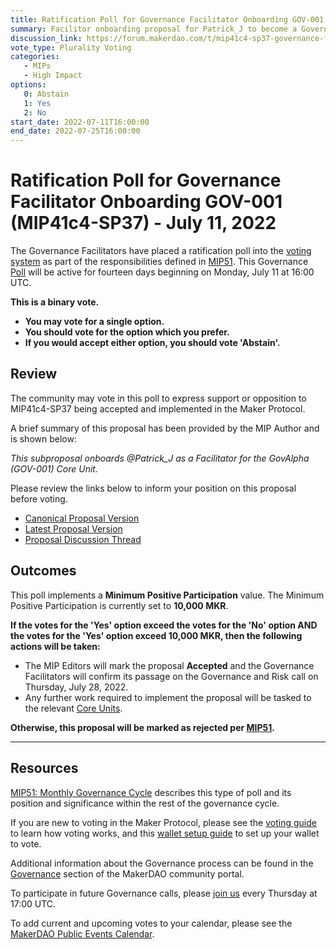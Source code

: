```yaml
---
title: Ratification Poll for Governance Facilitator Onboarding GOV-001 (MIP41c4-SP37) - July 11, 2022
summary: Facilitor onboarding proposal for Patrick_J to become a Governance Facilitator for GovAlpha. 
discussion_link: https://forum.makerdao.com/t/mip41c4-sp37-governance-facilitator-onboarding-gov-001/15284
vote_type: Plurality Voting
categories:
   - MIPs
   - High Impact
options:
   0: Abstain
   1: Yes
   2: No
start_date: 2022-07-11T16:00:00
end_date: 2022-07-25T16:00:00
---
```

# Ratification Poll for Governance Facilitator Onboarding GOV-001 (MIP41c4-SP37) - July 11, 2022

The Governance Facilitators have placed a ratification poll into the [voting system](https://vote.makerdao.com/polling) as part of the responsibilities defined in [MIP51](https://mips.makerdao.com/mips/details/MIP51). This Governance [Poll](https://community-development.makerdao.com/en/learn/governance/on-chain-gov) will be active for fourteen days beginning on Monday, July 11 at 16:00 UTC.

**This is a binary vote.**
- **You may vote for a single option.**
- **You should vote for the option which you prefer.**
- **If you would accept either option, you should vote 'Abstain'.**

## Review

The community may vote in this poll to express support or opposition to MIP41c4-SP37 being accepted and implemented in the Maker Protocol.

A brief summary of this proposal has been provided by the MIP Author and is shown below:

*This subproposal onboards @Patrick_J as a Facilitator for the GovAlpha (GOV-001) Core Unit.*

Please review the links below to inform your position on this proposal before voting.
* [Canonical Proposal Version](https://github.com/makerdao/mips/blob/fd3cffb2c1a00bfeb78f1ad13014c48e0410fb12/MIP41/MIP41c4-Subproposals/MIP41c4-SP37.md)
* [Latest Proposal Version](https://mips.makerdao.com/mips/details/MIP41c4SP37)
* [Proposal Discussion Thread](https://forum.makerdao.com/t/mip41c4-sp37-governance-facilitator-onboarding-gov-001/15284)

## Outcomes

This poll implements a **Minimum Positive Participation** value. The Minimum Positive Participation is currently set to **10,000 MKR**.

**If the votes for the 'Yes' option exceed the votes for the 'No' option AND the votes for the 'Yes' option exceed 10,000 MKR, then the following actions will be taken:**
* The MIP Editors will mark the proposal **Accepted** and the Governance Facilitators will confirm its passage on the Governance and Risk call on Thursday, July 28, 2022.
* Any further work required to implement the proposal will be tasked to the relevant [Core Units](https://mips.makerdao.com/mips/details/MIP38#mip38c2-core-unit-state).

**Otherwise, this proposal will be marked as rejected per [MIP51](https://mips.makerdao.com/mips/details/MIP51#mip51c2-ratification-poll).**

---

## Resources

[MIP51: Monthly Governance Cycle](https://mips.makerdao.com/mips/details/MIP51) describes this type of poll and its position and significance within the rest of the governance cycle.

If you are new to voting in the Maker Protocol, please see the [voting guide](https://community-development.makerdao.com/en/learn/governance/how-voting-works/) to learn how voting works, and this [wallet setup guide](https://community-development.makerdao.com/en/learn/governance/voting-setup/) to set up your wallet to vote.

Additional information about the Governance process can be found in the [Governance](https://community-development.makerdao.com/en/learn/governance) section of the MakerDAO community portal.

To participate in future Governance calls, please [join us](https://github.com/makerdao/community/tree/master/governance/governance-and-risk-meetings) every Thursday at 17:00 UTC.

To add current and upcoming votes to your calendar, please see the [MakerDAO Public Events Calendar](https://calendar.google.com/calendar/embed?src=makerdao.com_3efhm2ghipksegl009ktniomdk%40group.calendar.google.com&ctz=UTC&mode=week&showCalendars=0&showPrint=0).

